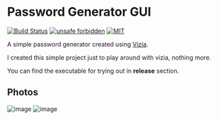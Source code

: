 # Password Generator GUI
[![Build Status](https://github.com/YouKnow-sys/password-generator/actions/workflows/rust.yml/badge.svg)](https://github.com/YouKnow-sys/password-generator/actions?workflow=Rust%20CI)
[![unsafe forbidden](https://img.shields.io/badge/unsafe-forbidden-success.svg)](https://github.com/rust-secure-code/safety-dance/)
[![MIT](https://img.shields.io/badge/license-MIT-blue.svg)](https://github.com/YouKnow-sys/password-generator/blob/master/LICENSE)

A simple password generator created using [Vizia](https://github.com/vizia/vizia.git).

I created this simple project just to play around with vizia, nothing more.

You can find the executable for trying out in **release** section.

## Photos
![image](https://github.com/YouKnow-sys/password-generator/assets/17937017/d15fb38b-b96a-4e8a-a83b-13892432cfc6)
![image](https://github.com/YouKnow-sys/password-generator/assets/17937017/5eab6357-e391-433f-a7a6-f7fa8535bf83)

